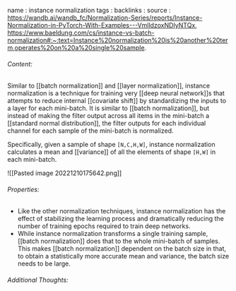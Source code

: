name : instance normalization
tags : 
backlinks : 
source : https://wandb.ai/wandb_fc/Normalization-Series/reports/Instance-Normalization-in-PyTorch-With-Examples---VmlldzoxNDIyNTQx, https://www.baeldung.com/cs/instance-vs-batch-normalization#:~:text=Instance%20normalization%20is%20another%20term,operates%20on%20a%20single%20sample.

###### Content:
Similar to [[batch normalization]] and [[layer normalization]], instance normalization is a technique for training very [[deep neural network]]s that attempts to reduce internal [[covariate shift]] by standardizing the inputs to a layer for each mini-batch. It is similar to [[batch normalization]], but instead of making the filter output across all items in the mini-batch a [[standard normal distribution]], the filter outputs for each individual channel for each sample of the mini-batch is normalized.

Specifically, given a sample of shape `[N,C,H,W]`, instance normalization calculates a mean and [[variance]] of all the elements of shape `[H,W]` in each mini-batch.

![[Pasted image 20221210175642.png]]

###### Properties:
- Like the other normalization techniques, instance normalization has the effect of stabilizing the learning process and dramatically reducing the number of training epochs required to train deep networks.
- While instance normalization transforms a single training sample, [[batch normalization]] does that to the whole mini-batch of samples. This makes [[batch normalization]] dependent on the batch size in that, to obtain a statistically more accurate mean and variance, the batch size needs to be large.

###### Additional Thoughts:
